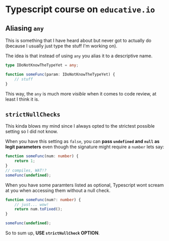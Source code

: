 # Typescript course on `educative.io`

## Aliasing `any`

This is something that I have heard about but never got to actually do (because I usually just type the stuff I'm working on).

The idea is that instead of using `any` you alias it to a descriptive name.

```ts
type IDoNotKnowTheTypeYet = any;

function someFunc(param: IDoNotKnowTheTypeYet) {
    // stuff
}
```

This way, the `any` is much more _visible_ when it comes to code review, at least I think it is.

## `strictNullChecks`

This kinda blows my mind since I always opted to the strictest possible setting so I did not know.

When you have this setting as `false`, you can **pass `undefined` and `null` as legit parameters** even though the signature might require a `number` lets say:

```ts
function someFunc(num: number) {
    return 1;
}
// compiles, WAT!?
someFunc(undefined);
```

When you have some paramters listed as optional, Typescript wont scream at you when accessing them without a null check.

```ts
function someFunc(num?: number) {
    // just... wow!
    return num.toFixed();
}

someFunc(undefined);
```

So to sum up, **USE `strictNullCheck` OPTION**.
